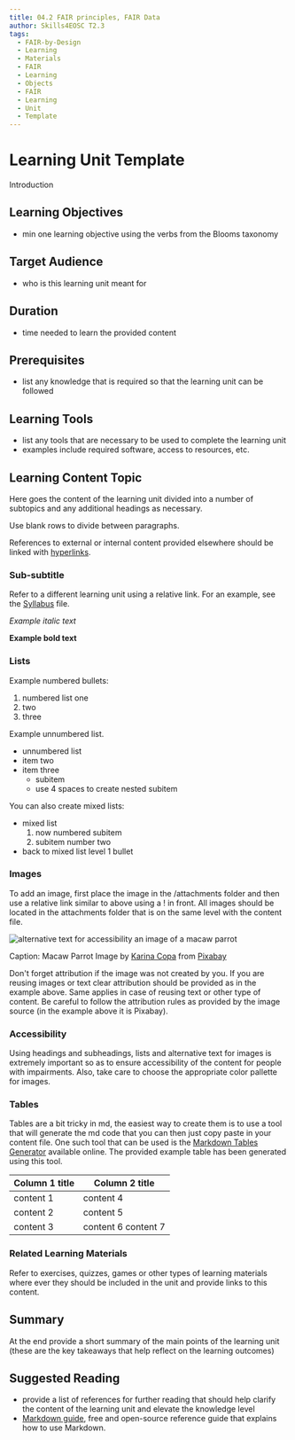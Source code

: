 ```yaml
---
title: 04.2 FAIR principles, FAIR Data
author: Skills4EOSC T2.3
tags:
  - FAIR-by-Design
  - Learning
  - Materials
  - FAIR
  - Learning
  - Objects
  - FAIR
  - Learning
  - Unit
  - Template
---
```


# Learning Unit Template

Introduction

## Learning Objectives

- min one learning objective using the verbs from the Blooms taxonomy

## Target Audience

- who is this learning unit meant for

## Duration

- time needed to learn the provided content

## Prerequisites

- list any knowledge that is required so that the learning unit can be followed

## Learning Tools

- list any tools that are necessary to be used to complete the learning unit
- examples include required software, access to resources, etc.

## Learning Content Topic

Here goes the content of the learning unit divided into a number of subtopics and any additional headings as necessary.

Use blank rows to divide between paragraphs.

References to external or internal content provided elsewhere should be linked with [hyperlinks](https://pages.github.com/).

### Sub-subtitle

Refer to a different learning unit using a relative link. For an example, see the [Syllabus](../index.md) file.

*Example italic text*

**Example bold text**

### Lists

Example numbered bullets:

1. numbered list one
2. two
3. three

Example unnumbered list.

- unnumbered list
- item two
- item three
    - subitem
    - use 4 spaces to create nested subitem

You can also create mixed lists:

- mixed list
    1. now numbered subitem
    2. subitem number two
- back to mixed list level 1 bullet

### Images

To add an image, first place the image in the /attachments folder and then use a relative link similar to above using a ! in front. 
All images should be located in the attachments folder that is on the same level with the content file. 

![alternative text for accessibility an image of a macaw parrot](attachments/macaw-g8f80c4f64_640.jpg)

Caption: Macaw Parrot
Image by [Karina Copa](https://pixabay.com/users/kayuli-781524) from [Pixabay](https://pixabay.com)


Don't forget attribution if the image was not created by you. If you are reusing images or text clear attribution should be provided as in the example above. Same applies in case of reusing text or other type of content. Be careful to follow the attribution rules as provided by the image source (in the example above it is Pixabay).

### Accessibility

Using headings and subheadings, lists and alternative text for images is extremely important so as to ensure accessibility of the content for people with impairments. Also, take care to choose the appropriate color pallette for images.

### Tables

Tables are a bit tricky in md, the easiest way to create them is to use a tool that will generate the md code that you can then just copy paste in your content file.
One such tool that can be used is the [Markdown Tables Generator](https://www.tablesgenerator.com/markdown_tables) available online. The provided example table has been generated using this tool. 

| **Column 1 title** | **Column 2 title**  |
|--------------------|---------------------|
| content 1          |      content 4      |
| content 2          |      content 5      |
| content 3          | content 6 content 7 |

### Related Learning Materials

Refer to exercises, quizzes, games or other types of learning materials where ever they should be included in the unit and provide links to this content.


## Summary

At the end provide a short summary of the main points of the learning unit (these are the key takeaways that help reflect on the learning outcomes)

## Suggested Reading

- provide a list of references for further reading that should help clarify the content of the learning unit and elevate the knowledge level
- [Markdown guide](https://www.markdownguide.org/), free and open-source reference guide that explains how to use Markdown.


